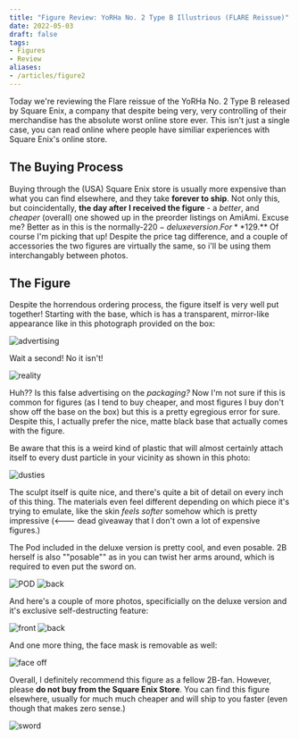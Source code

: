 ```yaml
---
title: "Figure Review: YoRHa No. 2 Type B Illustrious (FLARE Reissue)"
date: 2022-05-03
draft: false
tags:
- Figures
- Review
aliases:
- /articles/figure2
---
```


Today we're reviewing the Flare reissue of the YoRHa No. 2 Type B released by Square Enix, a company that despite being very, very controlling of their merchandise has the absolute worst online store ever. <!--more--> This isn't just a single case, you can read online where people have similiar experiences with Square Enix's online store.

## The Buying Process

Buying through the (USA) Square Enix store is usually more expensive than what you can find elsewhere, and they take **forever to ship**. Not only this, but coincidentally, **the day after I received the figure** - a _better_, and _cheaper_ (overall) one showed up in the preorder listings on AmiAmi. Excuse me? Better as in this is the normally-$220-deluxe version. For **$129.** Of course I'm picking that up! Despite the price tag difference, and a couple of accessories the two figures are virtually the same, so i'll be using them interchangably between photos.

## The Figure

Despite the horrendous ordering process, the figure itself is very well put together! Starting with the base, which is has a transparent, mirror-like appearance like in this photograph provided on the box:

![advertising](box.webp)

Wait a second! No it isn't!

![reality](reality.webp)

Huh?? Is this false advertising on the _packaging?_ Now I'm not sure if this is common for figures (as I tend to buy cheaper, and most figures I buy don't show off the base on the box) but this is a pretty egregious error for sure. Despite this, I actually prefer the nice, matte black base that actually comes with the figure.

Be aware that this is a weird kind of plastic that will almost certainly attach itself to every dust particle in your vicinity as shown in this photo:

![dusties](dusties.webp)

The sculpt itself is quite nice, and there's quite a bit of detail on every inch of this thing. The materials even feel different depending on which piece it's trying to emulate, like the skin _feels softer_ somehow which is pretty impressive (<--- dead giveaway that I don't own a lot of expensive figures.)

The Pod included in the deluxe version is pretty cool, and even posable. 2B herself is also ""posable"" as in you can twist her arms around, which is required to even put the sword on.

![POD](pod.webp)
![back](cool-back.webp)

And here's a couple of more photos, specificially on the deluxe version and it's exclusive self-destructing feature:

![front](deluxe-front.webp)
![back](deluxe-back.webp)

And one more thing, the face mask is removable as well:

![face off](deluxe-face.webp)

Overall, I definitely recommend this figure as a fellow 2B-fan. However, please **do not buy from the Square Enix Store**. You can find this figure elsewhere, usually for much much cheaper and will ship to you faster (even though that makes zero sense.)

![sword](sword.webp)
